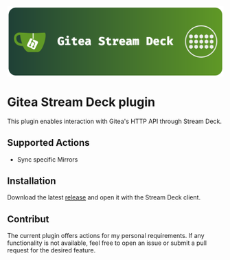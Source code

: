 
![](./.README/header.png)

# Gitea Stream Deck plugin


This plugin enables interaction with Gitea's HTTP API through Stream Deck.


## Supported Actions

- Sync specific Mirrors



## Installation

Download the latest [release](https://github.com/free-bots/gitea-streamdeck/releases) and open it with the Stream Deck client.


## Contribut
The current plugin offers actions for my personal requirements. If any functionality is not available, feel free to open an issue or submit a pull request for the desired feature.

